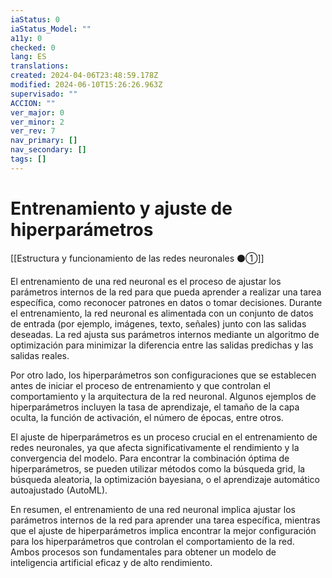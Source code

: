 ```yaml
---
iaStatus: 0
iaStatus_Model: ""
a11y: 0
checked: 0
lang: ES
translations: 
created: 2024-04-06T23:48:59.178Z
modified: 2024-06-10T15:26:26.963Z
supervisado: ""
ACCION: ""
ver_major: 0
ver_minor: 2
ver_rev: 7
nav_primary: []
nav_secondary: []
tags: []
---
```

# Entrenamiento y ajuste de hiperparámetros

[[Estructura y funcionamiento de las redes neuronales ⚫①]]

El entrenamiento de una red neuronal es el proceso de ajustar los parámetros internos de la red para que pueda aprender a realizar una tarea específica, como reconocer patrones en datos o tomar decisiones. Durante el entrenamiento, la red neuronal es alimentada con un conjunto de datos de entrada (por ejemplo, imágenes, texto, señales) junto con las salidas deseadas. La red ajusta sus parámetros internos mediante un algoritmo de optimización para minimizar la diferencia entre las salidas predichas y las salidas reales.

Por otro lado, los hiperparámetros son configuraciones que se establecen antes de iniciar el proceso de entrenamiento y que controlan el comportamiento y la arquitectura de la red neuronal. Algunos ejemplos de hiperparámetros incluyen la tasa de aprendizaje, el tamaño de la capa oculta, la función de activación, el número de épocas, entre otros.

El ajuste de hiperparámetros es un proceso crucial en el entrenamiento de redes neuronales, ya que afecta significativamente el rendimiento y la convergencia del modelo. Para encontrar la combinación óptima de hiperparámetros, se pueden utilizar métodos como la búsqueda grid, la búsqueda aleatoria, la optimización bayesiana, o el aprendizaje automático autoajustado (AutoML).

En resumen, el entrenamiento de una red neuronal implica ajustar los parámetros internos de la red para aprender una tarea específica, mientras que el ajuste de hiperparámetros implica encontrar la mejor configuración para los hiperparámetros que controlan el comportamiento de la red. Ambos procesos son fundamentales para obtener un modelo de inteligencia artificial eficaz y de alto rendimiento.
